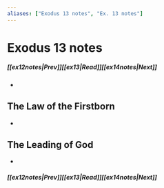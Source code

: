 ```yaml
---
aliases: ["Exodus 13 notes", "Ex. 13 notes"]
---
```

# Exodus 13 notes
##### <span class=arrow-left></span>[[ex12notes|Prev]]<span class=navigation-separator></span>[[ex13|Read]]<span class=navigation-separator></span>[[ex14notes|Next]]<span class=arrow-right></span>
- 
## The Law of the Firstborn
- 
## The Leading of God
- 
##### <span class=arrow-left></span>[[ex12notes|Prev]]<span class=navigation-separator></span>[[ex13|Read]]<span class=navigation-separator></span>[[ex14notes|Next]]<span class=arrow-right></span>